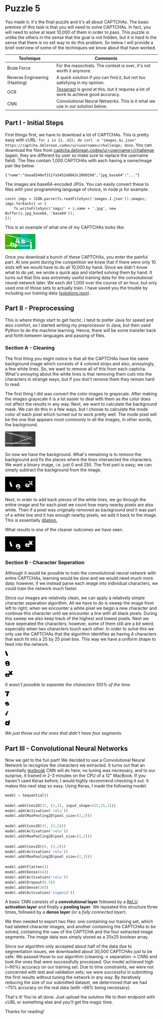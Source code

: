 Puzzle 5
========

You made it; it's the final puzzle and it's all about CAPTCHAs. The basic premise of this task is that you will need to solve CAPTCHAs. In fact, you will need to solve at least 10,000 of them in order to pass. This puzzle is unlike the others in the sense that the goal is not hidden, but it is hard in the sense that there is no set way to do this problem. So below I will provide a brief overview of some of the techniques we know about that have worked.

| Technique   | Comments                                                                                                                |
|-------------|-------------------------------------------------------------------------------------------------------------------------|
| Brute Force | For the masochists. The contest is over, it's not worth it anymore.                                                     |
| Reverse Engineering (Hashing)     | A quick solution if you can find it, but not too satisfying in my opinion.                                              |
| OCR         | [Tesseract](https://github.com/tesseract-ocr/) is good at this, but it requires a lot of work to achieve good accuracy. |
| CNN         | Convolutional Neural Networks. This is it what we use in our solution below.                                            |

Part I - Initial Steps
----------------------

First things first, we have to download a lot of CAPTCHAs. This is pretty easy with cURL: `for i in {1..32}; do curl -o "images.$i.json" https://captcha.delorean.codes/u/<username>/challenge; done`. You can download the files from [captcha.delorean.codes/u/\<username>/challenge](https://captcha.delorean.codes/u/<username>/challenge) (again, they are different by user so make sure to replace the username field). The files contain 1,000 CAPTCHAs with each having a name/image pair like below.

```
{"name":"daaa8540ef311fa3452e8863c206929d","jpg_base64":"..."}
```

The images are base64-encoded JPGs. You can easily convert these to files with your programming language of choice, in node.js for example:

```
const imgs = JSON.parse(fs.readFileSync('images.1.json')).images;
imgs.forEach(i => {
    fs.writeFileSync('imgs/' + i.name + '.jpg', new Buffer(i.jpg_base64, 'base64'));
});
```

This is an example of what one of my CAPTCHAs looks like:

![captcha.jpg](captcha.jpg)

Once you download a bunch of these CAPTCHAs, you enter the painful part. At one point during the competition we knew that if there were only 10 slots left we would have to do all 10,000 by hand. Since we didn't know what to do yet, we wrote a quick app and started solving them by hand. It turns out that this was extremely useful training data for the convolutional neural network later. We each did 1,000 over the course of an hour, but only used one of those sets to actually train. I have saved you the trouble by including our training data ([solutions.json](solutions.json)).

Part II - Preprocessing
-----------------------

This is where things start to get hectic. I tend to prefer Java for speed and also comfort, so I started writing my preprocessor in Java, but then used Python to do the machine learning. Hence, there will be some transfer back and forth between languages and passing of files.

### Section A - Cleaning

The first thing you might notice is that all the CAPTCHAs have the same background image which consists of 4 colored strips and also, annoyingly, a few white lines. So, we want to remove all of this from each captcha. What's annoying about the white lines is that removing them cuts into the characters in strange ways, but if you don't remove them they remain hard to read.

The first thing I did was convert the color images to grayscale. After making the images grayscale it is a lot easier to deal with them as the color does not affect the results in any way. Next, we want to calculate the background mask. We can do this in a few ways, but I choose to calculate the mode color of each pixel which turned out to work pretty well. The mode pixel will be the one that appears most commonly in all the images, in other words, the background.

![mode.png](mode.png)

So now we have the background. What's remaining is to remove the background and fix the places where the lines intersected the characters. We want a binary image, i.e. just 0 and 255. The first part is easy; we can simply subtract the background from the image.

![step1.jpg](step1.jpg)

Next, in order to add back pieces of the white lines, we go through the entire image and for each pixel we count how many nearby pixels are also white. Then if a pixel was originally removed as background *and* it was part of a white line *and* it has enough nearby pixels, we add it back to the image. This is essentially [dilation.](https://homepages.inf.ed.ac.uk/rbf/HIPR2/dilate.htm)

What results is one of the cleaner outcomes we have seen.

![step2.png](step2.png)

### Section B - Character Seperation

Although it would be possible to train the convolutional neural network with entire CAPTCHAs, learning would be slow and we would need much more data; however, if we instead parse each image into individual characters, we could train the network much faster.

Since our images are relatively clean, we can apply a relatively simple character seperation algorithm. All we have to do is sweep the image from left to right; when we encounter a white pixel we begin a new character and continue this character until we encounter a line with all black pixels. During this sweep we also keep track of the highest and lowest pixels. Next we have seperated the characters; however, some of them still are a bit weird, especially when two characters touch each other. In order to solve this we only use the CAPTCHAs that the algorithm identifies as having 4 characters that each fit into a 25 by 25 pixel box. This way we have a uniform shape to feed into the network.


![segment_fail/fail1.png](segment_fail/fail1.png)

![segment_fail/fail2.png](segment_fail/fail2.png)

![segment_fail/fail3.png](segment_fail/fail3.png)

*It wasn't possible to separate the characters 100% of the time.*

![segment/fail1.png](segment/1.png)

![segment/fail2.png](segment/2.png)

![segment/fail3.png](segment/3.png)

![segment/fail4.png](segment/4.png)

*We just threw out the ones that didn't have four segments.*

Part III - Convolutional Neural Networks
----------------------------------------

Now we get to the fun part! We decided to use a Convolutional Neural Network to recognize the characters we extracted. It turns out that an essentially [textbook](http://cs231n.github.io/convolutional-networks/) CNN will do here; no tuning was necessary, and to our surprise, it trained in 2-3 minutes on the CPU of a 12" MacBook. If you haven't used Keras before, I would highly recommend checking it out. It makes this next step so easy. Using Keras, I made the following model:

```python
model = Sequential()

model.add(Conv2D(32, (3,3), input_shape=(25,25,1)))
model.add(Activation('relu'))
model.add(MaxPooling2D(pool_size=(2,2)))

model.add(Conv2D(32, (3,3)))
model.add(Activation('relu'))
model.add(MaxPooling2D(pool_size=(2,2)))

model.add(Conv2D(64, (3,3)))
model.add(Activation('relu'))
model.add(MaxPooling2D(pool_size=(2,2)))

model.add(Flatten())
model.add(Dense(64))
model.add(Activation('relu'))
model.add(Dropout(0.5))
model.add(Dense(36))
model.add(Activation('sigmoid'))
```

A basic CNN consists of a **convolutional layer** followed by a [ReLU](https://en.wikipedia.org/wiki/Rectifier_(neural_networks)) **activation layer** and finally a **pooling layer**. We repeated this structure three times, followed by a **dense layer** (or a *fully connected layer*).

We then needed to export two files: one containing our training set, which had labeled character images, and another containing the CAPTCHAs to be solved, containing the `name` of the CAPTCHA and the four extracted image segments. The image data was simply stored as a 25x25 boolean array.

Since our algorithm only accepted about half of the data due to segmentation issues, we downloaded about 30,000 CAPTCHAs just to be safe. We passed these to our algorithm (cleaning -> separation -> CNN) and took the ones that were successfully processed. Our model achieved high (~90%) accuracy on our training set. Due to time constraints, we were not concerned with test and validation sets; we were successful in submitting the first results without tuning the network in any way. By iteratively reducing the size of our submitted dataset, we determined that we had ~75% accuracy on the real data (with ~66% being necessary). 

That's it! You're all done. Just upload the solution file to their endpoint with cURL or something else and you'll get the magic time.

Thanks for reading!

